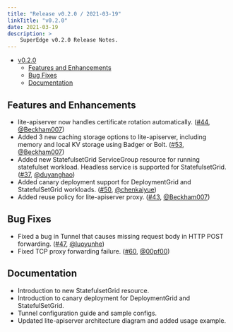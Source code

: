 ```yaml
---
title: "Release v0.2.0 / 2021-03-19"
linkTitle: "v0.2.0"
date: 2021-03-19
description: >
    SuperEdge v0.2.0 Release Notes.
---
```


- [v0.2.0](#release-v020-2021-03-19)
    - [Features and Enhancements](#features-and-enhancements)
    - [Bug Fixes](#bug-fixes)
    - [Documentation](#documentation)


## Features and Enhancements

* lite-apiserver now handles certificate rotation automatically. ([#44](https://github.com/superedge/superedge/pull/44), [@Beckham007](https://github.com/Beckham007))
* Added 3 new caching storage options to lite-apiserver, including memory and local KV storage using Badger or Bolt. ([#53](https://github.com/superedge/superedge/pull/53), [@Beckham007](https://github.com/Beckham007))
* Added new StatefulsetGrid ServiceGroup resource for running statefulset workload. Headless service is supported for StatefulsetGrid. ([#37](https://github.com/superedge/superedge/pull/37), [@duyanghao](https://github.com/duyanghao))
* Added canary deployment support for DeploymentGrid and StatefulSetGrid workloads. ([#50](https://github.com/superedge/superedge/pull/50), [@chenkaiyue](https://github.com/chenkaiyue))
* Added reuse policy for lite-apiserver proxy. ([#43](https://github.com/superedge/superedge/pull/43), [@Beckham007](https://github.com/Beckham007))


## Bug Fixes

* Fixed a bug in Tunnel that causes missing request body in HTTP POST forwarding. ([#47](https://github.com/superedge/superedge/pull/47), [@luoyunhe](https://github.com/luoyunhe))
* Fixed TCP proxy forwarding failure. ([#60](https://github.com/superedge/superedge/pull/60), [@00pf00](https://github.com/00pf00))

## Documentation

* Introduction to new StatefulsetGrid resource.
* Introduction to canary deployment for DeploymentGrid and StatefulSetGrid.
* Tunnel configuration guide and sample configs.
* Updated lite-apiserver architecture diagram and added usage example.

